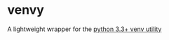 # venvy
A lightweight wrapper for the [python 3.3+ venv utility](https://docs.python.org/3.3/library/venv.html)
